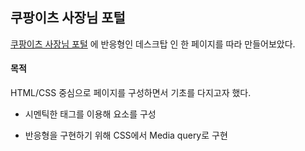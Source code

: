## 쿠팡이츠 사장님 포털

[쿠팡이츠 사장님 포털](https://store.coupangeats.com/) 에 반응형인 데스크탑 인 한 페이지를 따라 만들어보았다.


#### 목적

HTML/CSS 중심으로 페이지를 구성하면서 기초를 다지고자 했다. 

- 시멘틱한 태그를 이용해 요소를 구성

- 반응형을 구현하기 위해 CSS에서 Media query로 구현
